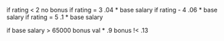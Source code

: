 if rating < 2 no bonus
if rating = 3 .04 * base salary
if rating - 4 .06 * base salary
if rating = 5 .1 * base salary

if base salary > 65000 bonus val * .9
bonus !< .13